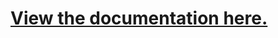 # [View the documentation here.](https://discloud.github.io/discloud.app/modules/_discloudapp_ws.html)
